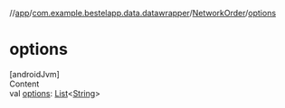 //[app](../../index.md)/[com.example.bestelapp.data.datawrapper](../index.md)/[NetworkOrder](index.md)/[options](options.md)



# options  
[androidJvm]  
Content  
val [options](options.md): [List](https://kotlinlang.org/api/latest/jvm/stdlib/kotlin.collections/-list/index.html)<[String](https://kotlinlang.org/api/latest/jvm/stdlib/kotlin/-string/index.html)>  



